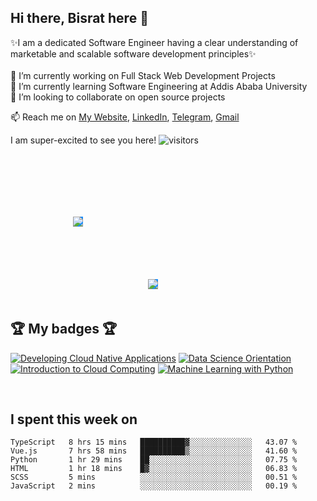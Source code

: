 ## Hi there, Bisrat here 👋

✨I am a dedicated Software Engineer having a clear understanding of marketable and scalable software development principles✨ <br /> <br />
🔭 I’m currently working on Full Stack Web Development Projects <br />
🌱 I’m currently learning Software Engineering at Addis Ababa University<br />
👯 I’m looking to collaborate on open source projects<br />
<!--⚡ Fun fact-->

📫 Reach me on <a href="https://bisrat-walle.netlify.app" target="_blank">My Website</a>, <a href="https://linkedin.com/in/bisrat-walle" target="_blank">LinkedIn</a>, <a href="https://t.me/bisratu" target="_blank">Telegram</a>, <a href="mailto:bisratwalle3@gmail.com" target="_blank">Gmail</a> 

I am super-excited to see you here!  ![visitors](https://visitor-badge.glitch.me/badge?page_id=${bisrat-walle}.${bisrat-walle})


<div width="100%" class="flex-container"><!-- .element: style="display: flex; flex-direction: row; flex-wrap:wrap; justify-content: space-between" -->

       
<img style="background-color:dodgerblue;margin:100px" src="https://github-readme-stats.vercel.app/api/top-langs?username=bisrat-walle&show_icons=true&hide_border=true&&count_private=true&include_all_commits=true&bg_color=1a1b27&text_color=1bbdab" /> 
  
       
<img style="background-color:dodgerblue" src="https://github-readme-stats.vercel.app/api?username=bisrat-walle&show_icons=true&hide_border=true&&count_private=true&include_all_commits=true&bg_color=1a1b27&text_color=1bbdab" />


</div>

<br />

## 🏆 My badges 🏆

<!--START_SECTION:badges-->
[![Developing Cloud Native Applications](https://images.credly.com/size/110x110/images/3545154f-08b4-4f6f-9592-c356d7108965/Developing_Cloud_Native_Applications.png)](http://www.credly.com/badges/ee394896-bc8d-40f6-be34-658fdc3da0ad "Developing Cloud Native Applications")
[![Data Science Orientation](https://images.credly.com/size/110x110/images/5fc2d535-e716-46c4-881a-f4822b8da0e5/Cognitive_Class_-_What_is_Data_Science.png)](http://www.credly.com/badges/69197986-cc63-4c78-b7e2-1122726289b3 "Data Science Orientation")
[![Introduction to Cloud Computing](https://images.credly.com/size/110x110/images/2d178f89-4816-4190-8c4a-3bdbfec9db01/Dev_Skills_Network_-_Cloud_Computing_Core.png)](http://www.credly.com/badges/0d88dfcf-075a-404c-b8fc-c4d01d3d32e1 "Introduction to Cloud Computing")
[![Machine Learning with Python](https://images.credly.com/size/110x110/images/5ae9bf9e-da6e-4cec-82eb-d2b4cfea9751/Machine_Learning_with_Python.png)](http://www.credly.com/badges/4a2bbe63-4236-49db-802e-e8e76b2d95ec "Machine Learning with Python")
<!--END_SECTION:badges-->

<br />

## I spent this week on
<!--START_SECTION:waka-->

```text
TypeScript   8 hrs 15 mins   ██████████▓░░░░░░░░░░░░░░   43.07 %
Vue.js       7 hrs 58 mins   ██████████▒░░░░░░░░░░░░░░   41.60 %
Python       1 hr 29 mins    ██░░░░░░░░░░░░░░░░░░░░░░░   07.75 %
HTML         1 hr 18 mins    █▓░░░░░░░░░░░░░░░░░░░░░░░   06.83 %
SCSS         5 mins          ░░░░░░░░░░░░░░░░░░░░░░░░░   00.51 %
JavaScript   2 mins          ░░░░░░░░░░░░░░░░░░░░░░░░░   00.19 %
```

<!--END_SECTION:waka-->



<!--
**bisrat-walle/bisrat-walle** is a ✨ _special_ ✨ repository because its `README.md` (this file) appears on your GitHub profile.

Here are some ideas to get you started:

- 🤔 I’m looking for help with ...
- 💬 Ask me about ...
- 😄 Pronouns: ...
- ⚡ Fun fact: ...
-->
